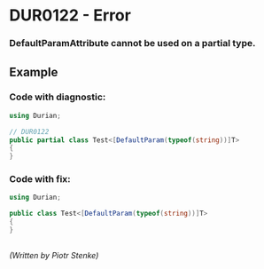 # DUR0122 - Error
### DefaultParamAttribute cannot be used on a partial type.

## Example

### Code with diagnostic:
```csharp
using Durian;

// DUR0122
public partial class Test<[DefaultParam(typeof(string))]T>
{
}

```
### Code with fix:
```csharp
using Durian;

public class Test<[DefaultParam(typeof(string))]T>
{
}

```

##

*\(Written by Piotr Stenke\)*